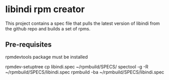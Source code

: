 # libindi rpm creator
This project contains a spec file that pulls the latest version of libindi from the github repo and builds a set of rpms.

## Pre-requisites

rpmdevtools package must be installed


rpmdev-setuptree
cp libindi.spec ~/rpmbuild/SPECS/
spectool -g -R ~/rpmbuild/SPECS/libindi.spec
rpmbuild -ba ~/rpmbuild/SPECS/libindi.spec 

